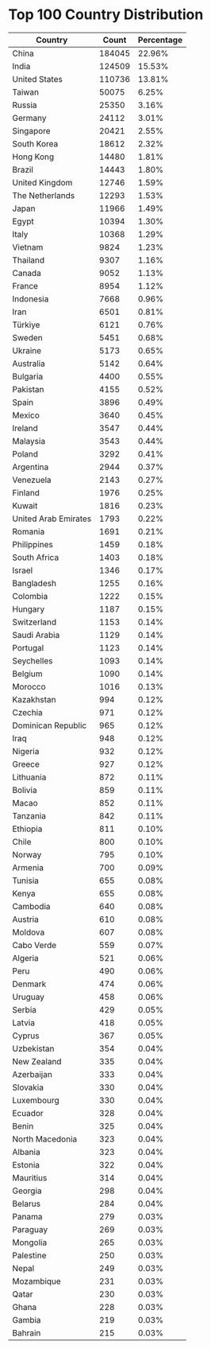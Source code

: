 # Top 100 Country Distribution
| Country | Count | Percentage |
|----|----|----|
| China | 184045 | 22.96% |
| India | 124509 | 15.53% |
| United States | 110736 | 13.81% |
| Taiwan | 50075 | 6.25% |
| Russia | 25350 | 3.16% |
| Germany | 24112 | 3.01% |
| Singapore | 20421 | 2.55% |
| South Korea | 18612 | 2.32% |
| Hong Kong | 14480 | 1.81% |
| Brazil | 14443 | 1.80% |
| United Kingdom | 12746 | 1.59% |
| The Netherlands | 12293 | 1.53% |
| Japan | 11966 | 1.49% |
| Egypt | 10394 | 1.30% |
| Italy | 10368 | 1.29% |
| Vietnam | 9824 | 1.23% |
| Thailand | 9307 | 1.16% |
| Canada | 9052 | 1.13% |
| France | 8954 | 1.12% |
| Indonesia | 7668 | 0.96% |
| Iran | 6501 | 0.81% |
| Türkiye | 6121 | 0.76% |
| Sweden | 5451 | 0.68% |
| Ukraine | 5173 | 0.65% |
| Australia | 5142 | 0.64% |
| Bulgaria | 4400 | 0.55% |
| Pakistan | 4155 | 0.52% |
| Spain | 3896 | 0.49% |
| Mexico | 3640 | 0.45% |
| Ireland | 3547 | 0.44% |
| Malaysia | 3543 | 0.44% |
| Poland | 3292 | 0.41% |
| Argentina | 2944 | 0.37% |
| Venezuela | 2143 | 0.27% |
| Finland | 1976 | 0.25% |
| Kuwait | 1816 | 0.23% |
| United Arab Emirates | 1793 | 0.22% |
| Romania | 1691 | 0.21% |
| Philippines | 1459 | 0.18% |
| South Africa | 1403 | 0.18% |
| Israel | 1346 | 0.17% |
| Bangladesh | 1255 | 0.16% |
| Colombia | 1222 | 0.15% |
| Hungary | 1187 | 0.15% |
| Switzerland | 1153 | 0.14% |
| Saudi Arabia | 1129 | 0.14% |
| Portugal | 1123 | 0.14% |
| Seychelles | 1093 | 0.14% |
| Belgium | 1090 | 0.14% |
| Morocco | 1016 | 0.13% |
| Kazakhstan | 994 | 0.12% |
| Czechia | 971 | 0.12% |
| Dominican Republic | 965 | 0.12% |
| Iraq | 948 | 0.12% |
| Nigeria | 932 | 0.12% |
| Greece | 927 | 0.12% |
| Lithuania | 872 | 0.11% |
| Bolivia | 859 | 0.11% |
| Macao | 852 | 0.11% |
| Tanzania | 842 | 0.11% |
| Ethiopia | 811 | 0.10% |
| Chile | 800 | 0.10% |
| Norway | 795 | 0.10% |
| Armenia | 700 | 0.09% |
| Tunisia | 655 | 0.08% |
| Kenya | 655 | 0.08% |
| Cambodia | 640 | 0.08% |
| Austria | 610 | 0.08% |
| Moldova | 607 | 0.08% |
| Cabo Verde | 559 | 0.07% |
| Algeria | 521 | 0.06% |
| Peru | 490 | 0.06% |
| Denmark | 474 | 0.06% |
| Uruguay | 458 | 0.06% |
| Serbia | 429 | 0.05% |
| Latvia | 418 | 0.05% |
| Cyprus | 367 | 0.05% |
| Uzbekistan | 354 | 0.04% |
| New Zealand | 335 | 0.04% |
| Azerbaijan | 333 | 0.04% |
| Slovakia | 330 | 0.04% |
| Luxembourg | 330 | 0.04% |
| Ecuador | 328 | 0.04% |
| Benin | 325 | 0.04% |
| North Macedonia | 323 | 0.04% |
| Albania | 323 | 0.04% |
| Estonia | 322 | 0.04% |
| Mauritius | 314 | 0.04% |
| Georgia | 298 | 0.04% |
| Belarus | 284 | 0.04% |
| Panama | 279 | 0.03% |
| Paraguay | 269 | 0.03% |
| Mongolia | 265 | 0.03% |
| Palestine | 250 | 0.03% |
| Nepal | 249 | 0.03% |
| Mozambique | 231 | 0.03% |
| Qatar | 230 | 0.03% |
| Ghana | 228 | 0.03% |
| Gambia | 219 | 0.03% |
| Bahrain | 215 | 0.03% |
